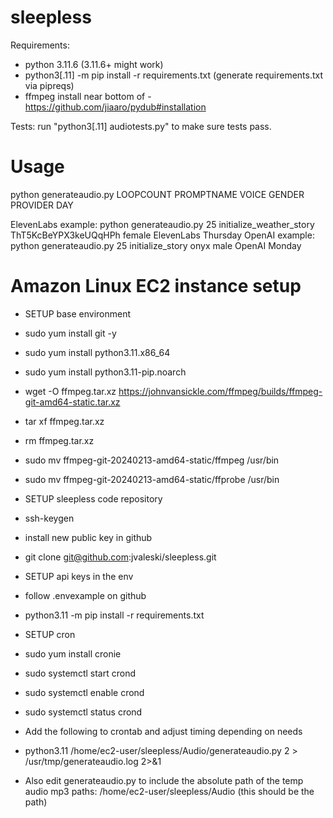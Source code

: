 # sleepless

Requirements:
- python 3.11.6 (3.11.6+ might work)
- python3[.11] -m pip install -r requirements.txt (generate requirements.txt via pipreqs)
- ffmpeg install near bottom of - https://github.com/jiaaro/pydub#installation

Tests:
run "python3[.11] audiotests.py" to make sure tests pass.

# Usage

python generateaudio.py LOOPCOUNT PROMPTNAME VOICE GENDER PROVIDER DAY

ElevenLabs example: python generateaudio.py 25 initialize_weather_story ThT5KcBeYPX3keUQqHPh female ElevenLabs Thursday
OpenAI example: python generateaudio.py 25 initialize_story onyx male OpenAI Monday

# Amazon Linux EC2 instance setup

- SETUP base environment
- sudo yum install git -y
- sudo yum install python3.11.x86_64
- sudo yum install python3.11-pip.noarch
- wget -O ffmpeg.tar.xz https://johnvansickle.com/ffmpeg/builds/ffmpeg-git-amd64-static.tar.xz
- tar xf ffmpeg.tar.xz
- rm ffmpeg.tar.xz
- sudo mv ffmpeg-git-20240213-amd64-static/ffmpeg /usr/bin
- sudo mv ffmpeg-git-20240213-amd64-static/ffprobe /usr/bin

- SETUP sleepless code repository
- ssh-keygen
- install new public key in github
- git clone git@github.com:jvaleski/sleepless.git

- SETUP api keys in the env
- follow .envexample on github
- python3.11 -m pip install -r requirements.txt

- SETUP cron
- sudo yum install cronie
- sudo systemctl start crond
- sudo systemctl enable crond
- sudo systemctl status crond

- Add the following to crontab and adjust timing depending on needs
- python3.11 /home/ec2-user/sleepless/Audio/generateaudio.py 2 > /usr/tmp/generateaudio.log 2>&1
- Also edit generateaudio.py to include the absolute path of the temp audio mp3 paths: /home/ec2-user/sleepless/Audio (this should be the path)
